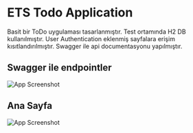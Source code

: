 
# ETS Todo Application

Basit bir ToDo uygulaması tasarlanmıştır. 
Test ortamında H2 DB kullanılmıştır. 
User Authentication eklenmiş sayfalara erişim kısıtlandırılmıştır.
Swagger ile api documentasyonu yapılmıştır.


## Swagger ile endpointler
![App Screenshot](https://i.im.ge/2022/09/30/1YU4rm.image.png)
## Ana Sayfa
![App Screenshot](https://i.im.ge/2022/09/30/1Yhufa.image.png)
